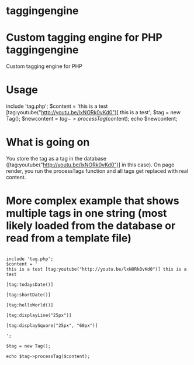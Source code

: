 taggingengine
=============

Custom tagging engine for PHP
taggingengine
=============

Custom tagging engine for PHP


Usage
================

include 'tag.php';
$content = 'this is a test [tag:youtube("http://youtu.be/lxNORk0vKd0")] this is a test';
$tag = new Tag();
$newcontent = $tag->processTag($content);
echo $newcontent;


What is going on
=======================
You store the tag as a tag in the database ([tag:youtube("http://youtu.be/lxNORk0vKd0")] in this case).
On page render, you run the processTags function and all tags get replaced with real content.



More complex example that shows multiple tags in one string (most likely loaded from the database or read from a template file)
=========================
<code>
include 'tag.php';
$content = '
this is a test [tag:youtube("http://youtu.be/lxNORk0vKd0")] this is a test <br />
[tag:todaysDate()] <br />
[tag:shortDate()] <br />
[tag:helloWorld()] <br />
[tag:displayLine("25px")] <br />
[tag:displaySquare("25px", "60px")] <br />
';<br />
$tag = new Tag();<br />
echo $tag->processTag($content);

</code>
